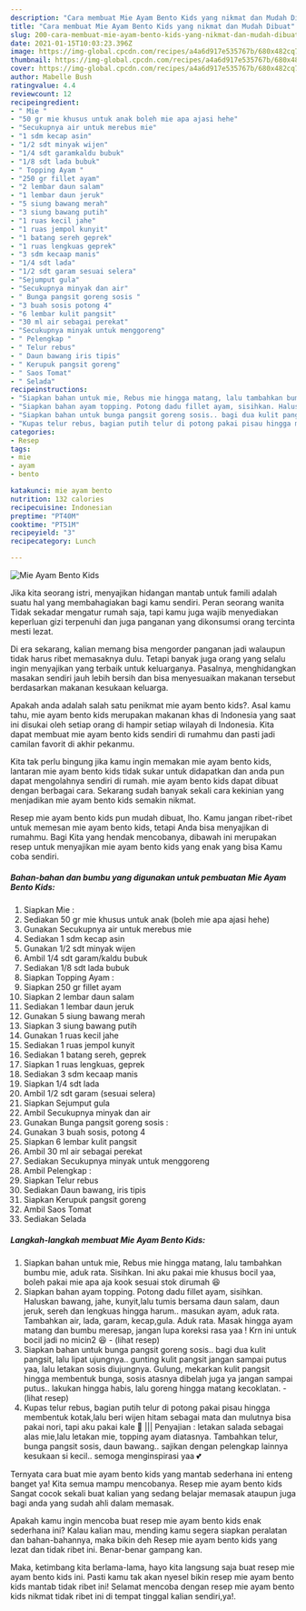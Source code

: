 ```yaml
---
description: "Cara membuat Mie Ayam Bento Kids yang nikmat dan Mudah Dibuat"
title: "Cara membuat Mie Ayam Bento Kids yang nikmat dan Mudah Dibuat"
slug: 200-cara-membuat-mie-ayam-bento-kids-yang-nikmat-dan-mudah-dibuat
date: 2021-01-15T10:03:23.396Z
image: https://img-global.cpcdn.com/recipes/a4a6d917e535767b/680x482cq70/mie-ayam-bento-kids-foto-resep-utama.jpg
thumbnail: https://img-global.cpcdn.com/recipes/a4a6d917e535767b/680x482cq70/mie-ayam-bento-kids-foto-resep-utama.jpg
cover: https://img-global.cpcdn.com/recipes/a4a6d917e535767b/680x482cq70/mie-ayam-bento-kids-foto-resep-utama.jpg
author: Mabelle Bush
ratingvalue: 4.4
reviewcount: 12
recipeingredient:
- " Mie "
- "50 gr mie khusus untuk anak boleh mie apa ajasi hehe"
- "Secukupnya air untuk merebus mie"
- "1 sdm kecap asin"
- "1/2 sdt minyak wijen"
- "1/4 sdt garamkaldu bubuk"
- "1/8 sdt lada bubuk"
- " Topping Ayam "
- "250 gr fillet ayam"
- "2 lembar daun salam"
- "1 lembar daun jeruk"
- "5 siung bawang merah"
- "3 siung bawang putih"
- "1 ruas kecil jahe"
- "1 ruas jempol kunyit"
- "1 batang sereh geprek"
- "1 ruas lengkuas geprek"
- "3 sdm kecaap manis"
- "1/4 sdt lada"
- "1/2 sdt garam sesuai selera"
- "Sejumput gula"
- "Secukupnya minyak dan air"
- " Bunga pangsit goreng sosis "
- "3 buah sosis potong 4"
- "6 lembar kulit pangsit"
- "30 ml air sebagai perekat"
- "Secukupnya minyak untuk menggoreng"
- " Pelengkap "
- " Telur rebus"
- " Daun bawang iris tipis"
- " Kerupuk pangsit goreng"
- " Saos Tomat"
- " Selada"
recipeinstructions:
- "Siapkan bahan untuk mie, Rebus mie hingga matang, lalu tambahkan bumbu mie, aduk rata. Sisihkan. Ini aku pakai mie khusus bocil yaa, boleh pakai mie apa aja kook sesuai stok dirumah 😆"
- "Siapkan bahan ayam topping. Potong dadu fillet ayam, sisihkan. Haluskan bawang, jahe, kunyit,lalu tumis bersama daun salam, daun jeruk, sereh dan lengkuas hingga harum.. masukan ayam, aduk rata. Tambahkan air, lada, garam, kecap,gula. Aduk rata. Masak hingga ayam matang dan bumbu meresap, jangan lupa koreksi rasa yaa ! Krn ini untuk bocil jadi no micin2 😆           (lihat resep)"
- "Siapkan bahan untuk bunga pangsit goreng sosis.. bagi dua kulit pangsit, lalu lipat ujungnya.. gunting kulit pangsit jangan sampai putus yaa, lalu letakan sosis diujungnya. Gulung, mekarkan kulit pangsit hingga membentuk bunga, sosis atasnya dibelah juga ya jangan sampai putus.. lakukan hingga habis, lalu goreng hingga matang kecoklatan.           (lihat resep)"
- "Kupas telur rebus, bagian putih telur di potong pakai pisau hingga membentuk kotak,lalu beri wijen hitam sebagai mata dan mulutnya bisa pakai nori, tapi aku pakai kale 🤣 ||| Penyajian : letakan salada sebagai alas mie,lalu letakan mie, topping ayam diatasnya. Tambahkan telur, bunga pangsit sosis, daun bawang.. sajikan dengan pelengkap lainnya kesukaan si kecil.. semoga menginspirasi yaa 💕"
categories:
- Resep
tags:
- mie
- ayam
- bento

katakunci: mie ayam bento 
nutrition: 132 calories
recipecuisine: Indonesian
preptime: "PT40M"
cooktime: "PT51M"
recipeyield: "3"
recipecategory: Lunch

---
```



![Mie Ayam Bento Kids](https://img-global.cpcdn.com/recipes/a4a6d917e535767b/680x482cq70/mie-ayam-bento-kids-foto-resep-utama.jpg)

Jika kita seorang istri, menyajikan hidangan mantab untuk famili adalah suatu hal yang membahagiakan bagi kamu sendiri. Peran seorang  wanita Tidak sekadar mengatur rumah saja, tapi kamu juga wajib menyediakan keperluan gizi terpenuhi dan juga panganan yang dikonsumsi orang tercinta mesti lezat.

Di era  sekarang, kalian memang bisa mengorder panganan jadi walaupun tidak harus ribet memasaknya dulu. Tetapi banyak juga orang yang selalu ingin menyajikan yang terbaik untuk keluarganya. Pasalnya, menghidangkan masakan sendiri jauh lebih bersih dan bisa menyesuaikan makanan tersebut berdasarkan makanan kesukaan keluarga. 



Apakah anda adalah salah satu penikmat mie ayam bento kids?. Asal kamu tahu, mie ayam bento kids merupakan makanan khas di Indonesia yang saat ini disukai oleh setiap orang di hampir setiap wilayah di Indonesia. Kita dapat membuat mie ayam bento kids sendiri di rumahmu dan pasti jadi camilan favorit di akhir pekanmu.

Kita tak perlu bingung jika kamu ingin memakan mie ayam bento kids, lantaran mie ayam bento kids tidak sukar untuk didapatkan dan anda pun dapat mengolahnya sendiri di rumah. mie ayam bento kids dapat dibuat dengan berbagai cara. Sekarang sudah banyak sekali cara kekinian yang menjadikan mie ayam bento kids semakin nikmat.

Resep mie ayam bento kids pun mudah dibuat, lho. Kamu jangan ribet-ribet untuk memesan mie ayam bento kids, tetapi Anda bisa menyajikan di rumahmu. Bagi Kita yang hendak mencobanya, dibawah ini merupakan resep untuk menyajikan mie ayam bento kids yang enak yang bisa Kamu coba sendiri.

<!--inarticleads1-->

##### Bahan-bahan dan bumbu yang digunakan untuk pembuatan Mie Ayam Bento Kids:

1. Siapkan  Mie :
1. Sediakan 50 gr mie khusus untuk anak (boleh mie apa ajasi hehe)
1. Gunakan Secukupnya air untuk merebus mie
1. Sediakan 1 sdm kecap asin
1. Gunakan 1/2 sdt minyak wijen
1. Ambil 1/4 sdt garam/kaldu bubuk
1. Sediakan 1/8 sdt lada bubuk
1. Siapkan  Topping Ayam :
1. Siapkan 250 gr fillet ayam
1. Siapkan 2 lembar daun salam
1. Sediakan 1 lembar daun jeruk
1. Gunakan 5 siung bawang merah
1. Siapkan 3 siung bawang putih
1. Gunakan 1 ruas kecil jahe
1. Sediakan 1 ruas jempol kunyit
1. Sediakan 1 batang sereh, geprek
1. Siapkan 1 ruas lengkuas, geprek
1. Sediakan 3 sdm kecaap manis
1. Siapkan 1/4 sdt lada
1. Ambil 1/2 sdt garam (sesuai selera)
1. Siapkan Sejumput gula
1. Ambil Secukupnya minyak dan air
1. Gunakan  Bunga pangsit goreng sosis :
1. Gunakan 3 buah sosis, potong 4
1. Siapkan 6 lembar kulit pangsit
1. Ambil 30 ml air sebagai perekat
1. Sediakan Secukupnya minyak untuk menggoreng
1. Ambil  Pelengkap :
1. Siapkan  Telur rebus
1. Sediakan  Daun bawang, iris tipis
1. Siapkan  Kerupuk pangsit goreng
1. Ambil  Saos Tomat
1. Sediakan  Selada




<!--inarticleads2-->

##### Langkah-langkah membuat Mie Ayam Bento Kids:

1. Siapkan bahan untuk mie, Rebus mie hingga matang, lalu tambahkan bumbu mie, aduk rata. Sisihkan. Ini aku pakai mie khusus bocil yaa, boleh pakai mie apa aja kook sesuai stok dirumah 😆
1. Siapkan bahan ayam topping. Potong dadu fillet ayam, sisihkan. Haluskan bawang, jahe, kunyit,lalu tumis bersama daun salam, daun jeruk, sereh dan lengkuas hingga harum.. masukan ayam, aduk rata. Tambahkan air, lada, garam, kecap,gula. Aduk rata. Masak hingga ayam matang dan bumbu meresap, jangan lupa koreksi rasa yaa ! Krn ini untuk bocil jadi no micin2 😆 -           (lihat resep)
1. Siapkan bahan untuk bunga pangsit goreng sosis.. bagi dua kulit pangsit, lalu lipat ujungnya.. gunting kulit pangsit jangan sampai putus yaa, lalu letakan sosis diujungnya. Gulung, mekarkan kulit pangsit hingga membentuk bunga, sosis atasnya dibelah juga ya jangan sampai putus.. lakukan hingga habis, lalu goreng hingga matang kecoklatan. -           (lihat resep)
1. Kupas telur rebus, bagian putih telur di potong pakai pisau hingga membentuk kotak,lalu beri wijen hitam sebagai mata dan mulutnya bisa pakai nori, tapi aku pakai kale 🤣 ||| Penyajian : letakan salada sebagai alas mie,lalu letakan mie, topping ayam diatasnya. Tambahkan telur, bunga pangsit sosis, daun bawang.. sajikan dengan pelengkap lainnya kesukaan si kecil.. semoga menginspirasi yaa 💕




Ternyata cara buat mie ayam bento kids yang mantab sederhana ini enteng banget ya! Kita semua mampu mencobanya. Resep mie ayam bento kids Sangat cocok sekali buat kalian yang sedang belajar memasak ataupun juga bagi anda yang sudah ahli dalam memasak.

Apakah kamu ingin mencoba buat resep mie ayam bento kids enak sederhana ini? Kalau kalian mau, mending kamu segera siapkan peralatan dan bahan-bahannya, maka bikin deh Resep mie ayam bento kids yang lezat dan tidak ribet ini. Benar-benar gampang kan. 

Maka, ketimbang kita berlama-lama, hayo kita langsung saja buat resep mie ayam bento kids ini. Pasti kamu tak akan nyesel bikin resep mie ayam bento kids mantab tidak ribet ini! Selamat mencoba dengan resep mie ayam bento kids nikmat tidak ribet ini di tempat tinggal kalian sendiri,ya!.

